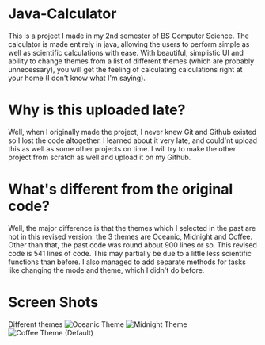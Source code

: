 # Java-Calculator
This is a project I made in my 2nd semester of BS Computer Science.
The calculator is made entirely in java, allowing the users to perform simple as well as scientific calculations with ease.
With beautiful, simplistic UI and ability to change themes from a list of different themes (which are probably unnecessary), you will get the feeling of calculating calculations right at your home (I don't know what I'm saying).

# Why is this uploaded late?
Well, when I originally made the project, I never knew Git and Github existed so I lost the code altogether. I learned about it very late, and could'nt upload this as well as some other projects on time. I will try to make the other project from scratch as well and upload it on my Github.

# What's different from the original code?
Well, the major difference is that the themes which I selected in the past are not in this revised version. the 3 themes are Oceanic, Midnight and Coffee.
Other than that, the past code was round about 900 lines or so. This revised code is 541 lines of code. This may partially be due to a little less scientific functions than before.
I also managed to add separate methods for tasks like changing the mode and theme, which I didn't do before.

# Screen Shots
Different themes 
![Oceanic Theme](https://github.com/AliAhmed-004/Java-Calculator/assets/142042113/d0528303-e26e-42da-9a07-11b7b6db5894)
![Midnight Theme](https://github.com/AliAhmed-004/Java-Calculator/assets/142042113/98c55d54-3f11-47bc-a615-5de3735499f3)
![Coffee Theme (Default)](https://github.com/AliAhmed-004/Java-Calculator/assets/142042113/49338c4d-6343-4304-ba35-5b077d4abf21)

